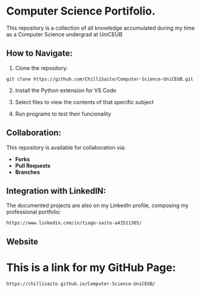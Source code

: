 # Computer Science Portifolio.

 This repository is a collection of all knowledge accumulated during my time as a Computer Science undergrad at UniCEUB

## How to Navigate:

1. Clone the repository:

`git clone https://github.com/ChilliSaito/Computer-Science-UniCEUB.git`

2. Install the Python extension for VS Code

3. Select files to view the contents of that specific subject 

4. Run programs to test their funcionality

## Collaboration:

This repository is available for collaboration via:

- **Forks**
- **Pull Requests**
- **Branches**

## Integration with LinkedIN:

The documented projects are also on my LinkedIn profile, composing my professional portfolio:

` https://www.linkedin.com/in/tiago-saito-a43511365/ `

## Website

# This is a link for my GitHub Page:

` https://chillisaito.github.io/Computer-Science-UniCEUB/ `
